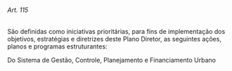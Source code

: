 
###### Art. 115
São definidas como iniciativas prioritárias, para fins de implementação dos objetivos, estratégias e diretrizes deste Plano Diretor, as seguintes ações, planos e programas estruturantes:

Do Sistema de Gestão, Controle, Planejamento e Financiamento Urbano

